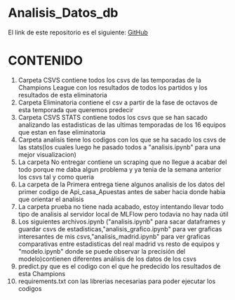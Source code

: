 # Analisis_Datos_db

El link de este repositorio es el siguiente: [GitHub](https://github.com/joseluis031/Analisis_Datos_db.git)

# CONTENIDO
1. Carpeta CSVS contiene todos los csvs de las temporadas de la Champions League con los resultados de todos los partidos y los resultados de esta eliminatoria
2. Carpeta Eliminatoria contiene el csv a partir de la fase de octavos de esta temporada que queremos predecir
3. Carpeta CSVS STATS contiene todos los csvs que se han sacado analizando las estadisticas de las ultimas temporadas de los 16 equipos que estan en fase eliminatoria
4. Carpeta analisis tiene los codigos con los que se ha sacado los csvs de las stats(los cuales luego he pasado todos a "analisis.ipynb" para una mejor visualizacion)
5. La carpeta No entregar contiene un scraping que no llegue a acabar del todo porque me daba algun problema y ya tenia de la semana anterior los csvs tal y como queria
6. La carpeta de la Primera entrega tiene algunos analisis de los datos del primer codigo de Api_casa_Apuestas antes de saber hacia donde habia que orientar el analisis
7. La carpeta prueba no tiene nada acabado, estoy intentando llevar todo tipo de analisis al servidor local de MLFlow pero todavia no hay nada útil
8. Los siguientes archivos.ipynb ("analisis.ipynb" para sacar dataframes y  guardar csvs de estadisticas,"analisis_grafico.ipynb" para ver graficas interesantes de mis csvs,"analisis_madrid.ipynb" para ver graficas comparativas entre estadisticas del real madrid vs resto de equipos y "modelo.ipynb" donde se puede observar la precisión del modelo)contienen diferentes análisis de los datos de los csvs
9. predict.py que es el codigo con el que he predecido los resultados de esta Champions
10. requirements.txt con las librerias necesarias para poder ejecutar los codigos
